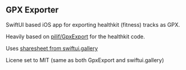 ## GPX Exporter

SwiftUI based iOS app for exporting healthkit (fitness) tracks as GPX.

Heavily based on [pilif/GpxExport](https://github.com/pilif/GpxExport) for the healthkit code.

Uses [sharesheet from swiftui.gallery](https://swiftui.gallery/uploads/code/ShareSheet.html)

Licene set to MIT (same as both GpxExport and swiftui.gallery)